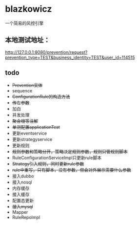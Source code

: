 # blazkowicz

一个简易的风控引擎

## 本地测试地址：

http://127.0.0.1:8080/prevention/request?prevention_type=TEST&business_identity=TEST&user_id=114515

## todo

* ~~Prevention实体~~
* sequence
* ~~ConfigurationRule的构造方法~~
* ~~传左参数~~
* 加白
* 并发处理
* ~~聚合根等注解~~
* ~~单测配置applicationTest~~
* 更新eventservice
* 更新strategyservice
* 更新规则
* ~~规则参数和策略分开，策略决定规则参数，规则只管规则脚本~~
* RuleConfigurationServiceImpl只更新rule脚本
* ~~Strategy引入规则，同时更新rule参数~~
* ~~rule中重写，只有脚本，没有参数，但会对外展示需要什么参数~~
* 接入dubbo
* 接入nosql
* 内存缓存
* 接入缓存
* 配置态更新
* ~~接入mysql~~
* Mapper
* RuleRepoImpl